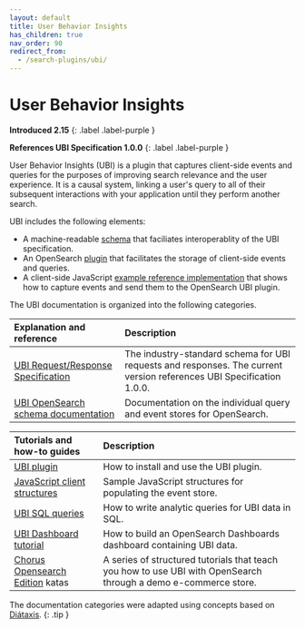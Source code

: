 ```yaml
---
layout: default
title: User Behavior Insights
has_children: true
nav_order: 90
redirect_from:
  - /search-plugins/ubi/
---
```

# User Behavior Insights

**Introduced 2.15**
{: .label .label-purple }

**References UBI Specification 1.0.0**
{: .label .label-purple }

User Behavior Insights (UBI) is a plugin that captures client-side events and queries for the purposes of improving search relevance and the user experience.
It is a causal system, linking a user's query to all of their subsequent interactions with your application until they perform another search.

UBI includes the following elements:
* A machine-readable [schema](https://github.com/o19s/ubi) that faciliates interoperablity of the UBI specification.
* An OpenSearch [plugin](https://github.com/opensearch-project/user-behavior-insights) that facilitates the storage of client-side events and queries.
* A client-side JavaScript [example reference implementation]({{site.url}}{{site.baseurl}}/search-plugins/ubi/data-structures/) that shows how to capture events and send them to the OpenSearch UBI plugin.

<!-- vale off -->
The UBI documentation is organized into the following categories.

| Explanation and reference | Description |
| :--------- | :------- |
| [UBI Request/Response Specification](https://github.com/o19s/ubi/) | The industry-standard schema for UBI requests and responses. The current version references UBI Specification 1.0.0.  |
| [UBI OpenSearch schema documentation]({{site.url}}{{site.baseurl}}/search-plugins/ubi/schemas/) | Documentation on the individual query and event stores for OpenSearch. |


| Tutorials and how-to guides | Description
| :--------- | :------- |
| [UBI plugin](https://github.com/opensearch-project/user-behavior-insights) | How to install and use the UBI plugin. |
| [JavaScript client structures]({{site.url}}{{site.baseurl}}/search-plugins/ubi/data-structures/)  | Sample JavaScript structures for populating the event store. |
| [UBI SQL queries]({{site.url}}{{site.baseurl}}/search-plugins/ubi/sql-queries/)  | How to write analytic queries for UBI data in SQL. |
| [UBI Dashboard tutorial]({{site.url}}{{site.baseurl}}/search-plugins/ubi/ubi-dashboard-tutorial/) | How to build an OpenSearch Dashboards dashboard containing UBI data. |
| [Chorus Opensearch Edition](https://github.com/o19s/chorus-opensearch-edition/?tab=readme-ov-file#structured-learning-using-chorus-opensearch-edition) katas | A series of structured tutorials that teach you how to use UBI with OpenSearch through a demo e-commerce store. |

<!-- vale on -->
The documentation categories were adapted using concepts based on [Diátaxis](https://diataxis.fr/).
{: .tip }
